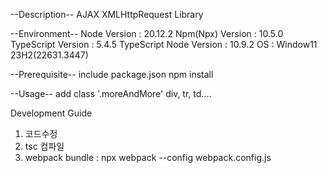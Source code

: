 --Description--
AJAX XMLHttpRequest Library

--Environment--
Node Version : 20.12.2
Npm(Npx) Version : 10.5.0
TypeScript Version : 5.4.5
TypeScript Node Version : 10.9.2
OS : Window11 23H2(22631.3447)

--Prerequisite--
include package.json
npm install

--Usage--
   add class '.moreAndMore' div, tr, td.... 

Development Guide

1. 코드수정
2. tsc 컴파일
3. webpack bundle : npx webpack --config webpack.config.js